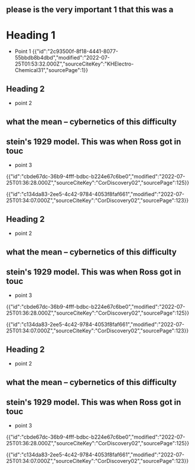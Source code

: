## please is the very important 1 that this was a

# Heading 1

- Point 1
{{"id":"2c93500f-8f18-4441-8077-55bbdb8b4dbd","modified":"2022-07-25T01:53:32.000Z","sourceCiteKey":"KHElectro-Chemical31","sourcePage":1}}

## Heading 2

- point 2

## what the mean – cybernetics of this difficulty

## stein's 1929 model. This was when Ross got in touc

- point 3

{{"id":"cbde67dc-36b9-4fff-bdbc-b224e67c6be0","modified":"2022-07-25T01:36:28.000Z","sourceCiteKey":"CorDiscovery02","sourcePage":125}}

{{"id":"c134da83-2ee5-4c42-9784-4053f8faf661","modified":"2022-07-25T01:34:07.000Z","sourceCiteKey":"CorDiscovery02","sourcePage":123}}
## Heading 2

- point 2

## what the mean – cybernetics of this difficulty

## stein's 1929 model. This was when Ross got in touc

- point 3

{{"id":"cbde67dc-36b9-4fff-bdbc-b224e67c6be0","modified":"2022-07-25T01:36:28.000Z","sourceCiteKey":"CorDiscovery02","sourcePage":125}}

{{"id":"c134da83-2ee5-4c42-9784-4053f8faf661","modified":"2022-07-25T01:34:07.000Z","sourceCiteKey":"CorDiscovery02","sourcePage":123}}

## Heading 2

- point 2

## what the mean – cybernetics of this difficulty

## stein's 1929 model. This was when Ross got in touc

- point 3

{{"id":"cbde67dc-36b9-4fff-bdbc-b224e67c6be0","modified":"2022-07-25T01:36:28.000Z","sourceCiteKey":"CorDiscovery02","sourcePage":125}}

{{"id":"c134da83-2ee5-4c42-9784-4053f8faf661","modified":"2022-07-25T01:34:07.000Z","sourceCiteKey":"CorDiscovery02","sourcePage":123}}

